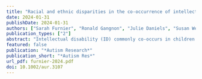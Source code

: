 ```yaml
---
title: "Racial and ethnic disparities in the co-occurrence of intellectual disability and autism: Impact of incorporating measures of adaptive functioning"
date: 2024-01-31
publishDate: 2024-01-31
authors: ["Sarah Furnier", "Ronald Gangnon", "Julie Daniels", "Susan Weismer", "Cy Nadler", "Karen Pazol", "Nuri Reyes", "Steven Rosenberg", "Eric Rubenstein", "Lisa Wiggins", "Marshalyn Yeargin-Allsopp", "Maureen Durkin"]
publication_types: ["2"]
abstract: "Intellectual disability (ID) commonly co-occurs in children with autism. While diagnostic criteria for ID require impairments in both cognitive and adaptive functioning, most population-based estimates of the frequency of co-occurring ID in children with autism– including studies of racial and ethnic disparities in co-occurring autism and ID – base the definition of ID solely on cognitive scores. The goal of this analysis was to examine the effect of including both cognitive and adaptive behavior criteria on estimates of co-occurring ID in a well-characterized sample of preschool children with autism. Participants included 3,264 children with research or community diagnoses of autism enrolled in the population-based Study to Explore Early Development (SEED) Phases 1-3. Based only on Mullen Scales of Early Learning (MSEL) Composite cognitive scores, 62.9% (95% confidence interval [CI]: 61.0, 64.7%) of children with autism were estimated to have co-occurring ID. After incorporating Vineland Adaptive Behavior Scales, Second Edition (VABS-II) Composite or domains criteria, co-occurring ID estimates were reduced to 38.0% (95% CI: 36.1, 39.8%) and 44.9% (95% CI: 43.0, 46.8%), respectively. After incorporating VABS-II Composite or domains criteria and adjustment for selected socioeconomic variables, the increased odds of meeting ID criteria for non-Hispanic Black children and Hispanic children relative to non-Hispanic White children observed when only MSEL criteria were used were substantially reduced, though not eliminated. This study provides evidence for the importance of considering adaptive behavior as well as socioeconomic disadvantage when describing racial and ethnic disparities in co-occurring ID in epidemiologic studies of autism."
featured: false
publication: "*Autism Research*"
publication_short: "*Autism Res*"
url_pdf: furnier-2024.pdf
doi: 10.1002/aur.3107
---
```


